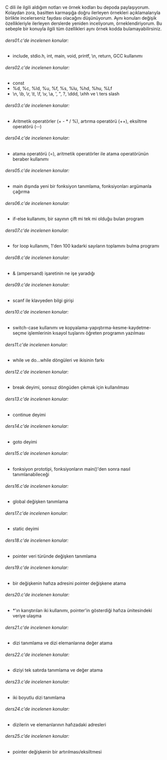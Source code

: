 C dili ile ilgili aldığım notları ve örnek kodları bu depoda paylaşıyorum.
Kolaydan zora, basitten karmaşığa doğru ilerleyen örnekleri açıklamalarıyla birlikte incelerseniz faydası olacağını düşünüyorum.
Aynı konuları değişik özellikleriyle ilerleyen derslerde yeniden inceliyorum, örneklendiriyorum. Bu sebeple bir konuyla ilgili tüm özellikleri aynı örnek kodda bulamayabilirsiniz.

###### ders01.c'de incelenen konular:
- include, stdio.h, int, main, void, printf, \n, return, GCC kullanımı
###### ders02.c'de incelenen konular:
- const
- %d, %c, %ld, %u, %f, %s, %lu, %hd, %hu, %Lf
- \n, \b, \r, \t, \f, \v, \a, \', \", \?, \ddd, \xhh ve \ ters slash

###### ders03.c'de incelenen konular:
- Aritmetik operatörler (+ - * / %), artırma operatörü (++), eksiltme operatörü (--)

###### ders04.c'de incelenen konular:
- atama operatörü (=), aritmetik operatörler ile atama operatörünün beraber kullanımı

###### ders05.c'de incelenen konular:
- main dışında yeni bir fonksiyon tanımlama, fonksiyonları argümanla çağırma

###### ders06.c'de incelenen konular:
- if-else kullanımı, bir sayının çift mi tek mi olduğu bulan program

###### ders07.c'de incelenen konular:
- for loop kullanımı, 1'den 100 kadarki sayıların toplamını bulma programı

###### ders08.c'de incelenen konular:
- & (ampersand) işaretinin ne işe yaradığı
###### ders09.c'de incelenen konular:
- scanf ile klavyeden bilgi girişi
###### ders10.c'de incelenen konular:
- switch-case kullanımı ve kopyalama-yapıştırma-kesme-kaydetme-seçme işlemlerinin kısayol tuşlarını öğreten programın yazılması

###### ders11.c'de incelenen konular:
- while ve do...while döngüleri ve ikisinin farkı

###### ders12.c'de incelenen konular:
- break deyimi, sonsuz döngüden çıkmak için kullanılması

###### ders13.c'de incelenen konular:
- continue deyimi

###### ders14.c'de incelenen konular:
- goto deyimi

###### ders15.c'de incelenen konular:
- fonksiyon prototipi, fonksiyonların main()'den sonra nasıl tanımlanabileceği

###### ders16.c'de incelenen konular:
- global değişken tanımlama

###### ders17.c'de incelenen konular:
- static deyimi 

###### ders18.c'de incelenen konular:
- pointer veri türünde değişken tanımlama 

###### ders19.c'de incelenen konular:
- bir değişkenin hafıza adresini pointer değişkene atama

###### ders20.c'de incelenen konular:
- *'ın karıştırılan iki kullanımı, pointer'in gösterdiği hafıza ünitesindeki veriye ulaşma

###### ders21.c'de incelenen konular:
- dizi tanımlama ve dizi elemanlarına değer atama

###### ders22.c'de incelenen konular:
- diziyi tek satırda tanımlama ve değer atama

###### ders23.c'de incelenen konular:
- iki boyutlu dizi tanımlama

###### ders24.c'de incelenen konular:
- dizilerin ve elemanlarının hafızadaki adresleri

###### ders25.c'de incelenen konular:
- pointer değişkenin bir artırılması/eksiltmesi